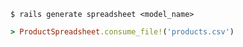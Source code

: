 ```
$ rails generate spreadsheet <model_name>
```

```ruby
> ProductSpreadsheet.consume_file!('products.csv')
```
